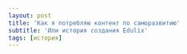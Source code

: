 ```yaml
---
layout: post
title: 'Как я потребляю контент по саморазвитию'
subtitle: 'Или история создания Edulix'
tags: [история]
---
```



